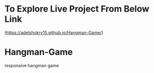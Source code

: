 # To Explore Live Project From Below Link

(https://adelshokry15.github.io/Hangman-Game/)

# Hangman-Game
responsive hangman game
